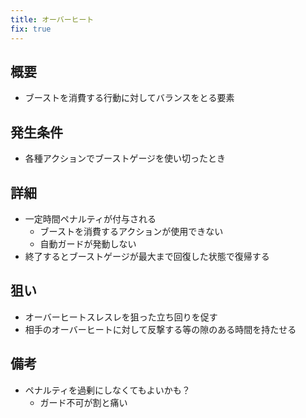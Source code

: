 ```yaml
---
title: オーバーヒート
fix: true
---
```


## 概要
* ブーストを消費する行動に対してバランスをとる要素

## 発生条件
* 各種アクションでブーストゲージを使い切ったとき

## 詳細
* 一定時間ペナルティが付与される
    * ブーストを消費するアクションが使用できない
    * 自動ガードが発動しない
* 終了するとブーストゲージが最大まで回復した状態で復帰する

## 狙い
* オーバーヒートスレスレを狙った立ち回りを促す
* 相手のオーバーヒートに対して反撃する等の隙のある時間を持たせる

## 備考
* ペナルティを過剰にしなくてもよいかも？
    * ガード不可が割と痛い